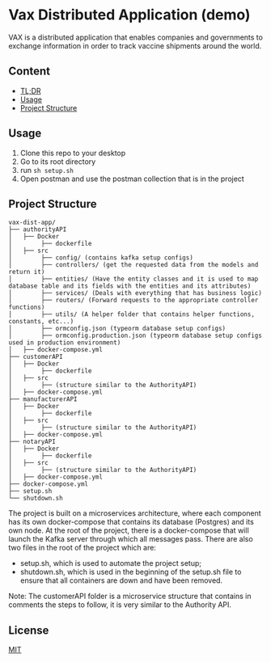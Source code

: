 # Vax Distributed Application (demo)

VAX is a distributed application that enables companies and governments to exchange information in order to track vaccine shipments around the world.

## Content

 * [TL;DR](#tldr)
 * [Usage](#usage)
 * [Project Structure](#project-structure)

## Usage

1) Clone this repo to your desktop
2) Go to its root directory
3) run ```sh setup.sh ```
4) Open postman and use the postman collection that is in the project

## Project Structure

```shell
vax-dist-app/
├── authorityAPI
│   ├── Docker
│        ├── dockerfile
│   ├── src
│        ├── config/ (contains kafka setup configs)
│        ├── controllers/ (get the requested data from the models and return it)
│        ├── entities/ (Have the entity classes and it is used to map database table and its fields with the entities and its attributes)
│        ├── services/ (Deals with everything that has business logic)
│        ├── routers/ (Forward requests to the appropriate controller functions)
│        ├── utils/ (A helper folder that contains helper functions, constants, etc...)
│        ├── ormconfig.json (typeorm database setup configs)
│        ├── ormconfig.production.json (typeorm database setup configs used in production environment)
│   ├── docker-compose.yml
├── customerAPI
│   ├── Docker
│        ├── dockerfile
│   ├── src
│        ├── (structure similar to the AuthorityAPI)
│   ├── docker-compose.yml
├── manufacturerAPI
│   ├── Docker
│        ├── dockerfile
│   ├── src
│        ├── (structure similar to the AuthorityAPI)
│   ├── docker-compose.yml
├── notaryAPI
│   ├── Docker
│        ├── dockerfile
│   ├── src
│        ├── (structure similar to the AuthorityAPI)
│   ├── docker-compose.yml
├── docker-compose.yml
├── setup.sh
└── shutdown.sh
```


The project is built on a microservices architecture, where each component has its own docker-compose that contains its database (Postgres) and its own node.
At the root of the project, there is a docker-compose that will launch the Kafka server through which all messages pass.
There are also two files in the root of the project which are:
- setup.sh, which is used to automate the project setup;
- shutdown.sh, which is used in the beginning of the setup.sh file to ensure that all containers are down and have been removed.

Note: The customerAPI folder is a microservice structure that contains in comments the steps to follow, it is very similar to the Authority API.

## License
[MIT](https://choosealicense.com/licenses/mit/)
